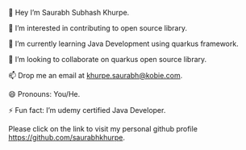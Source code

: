 👋 Hey I’m Saurabh Subhash Khurpe.

👀 I’m interested in contributing to open source library.

🌱 I’m currently learning Java Development using quarkus framework.

💞️ I’m looking to collaborate on quarkus open source library.

📫 Drop me an email at khurpe.saurabh@kobie.com.

😄 Pronouns: You/He.

⚡ Fun fact: I’m udemy certified Java Developer.

Please click on the link to visit my personal github profile https://github.com/saurabhkhurpe.
